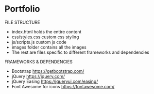 # Portfolio


FILE STRUCTURE
- index.html holds the entire content
- css/styles.css custom css styling
- js/scripts.js custom js code
- images folder contains all the images
- The rest are files specific to different frameworks and dependencies


FRAMEWORKS & DEPENDENCIES
- Bootstrap https://getbootstrap.com/
- jQuery https://jquery.com/
- jQuery Easing https://jqueryui.com/easing/
- Font Awesome for icons https://fontawesome.com/